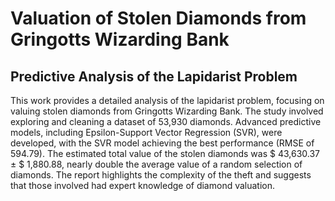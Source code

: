 # Valuation of Stolen Diamonds from Gringotts Wizarding Bank
## Predictive Analysis of the Lapidarist Problem
This work provides a detailed analysis of the lapidarist problem, focusing on valuing stolen diamonds from Gringotts Wizarding Bank. The study involved exploring and cleaning a dataset of 53,930
diamonds. Advanced predictive models, including Epsilon-Support Vector Regression (SVR), were developed, with the SVR model achieving the best performance (RMSE of 594.79). The estimated total
value of the stolen diamonds was $ 43,630.37 ± $ 1,880.88, nearly double the average value of a random selection of diamonds. The report highlights the complexity of the theft and suggests that those involved had expert knowledge of diamond valuation.
